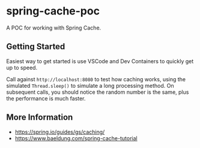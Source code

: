 # spring-cache-poc

A POC for working with Spring Cache.

## Getting Started

Easiest way to get started is use VSCode and Dev Containers to quickly get up to speed.

Call against `http://localhost:8080` to test how caching works, using the simulated `Thread.sleep()` to simulate a long processing method. On subsequent calls, you should notice the random number is the same, plus the performance is much faster.

## More Information

* https://spring.io/guides/gs/caching/
* https://www.baeldung.com/spring-cache-tutorial
